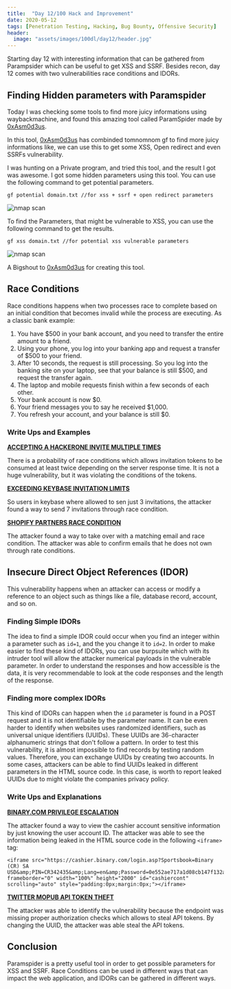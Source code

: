 ```yaml
---
title:  "Day 12/100 Hack and Improvement"
date: 2020-05-12
tags: [Penetration Testing, Hacking, Bug Bounty, Offensive Security]
header: 
  image: "assets/images/100dl/day12/header.jpg"
---
```


Starting day 12 with interesting information that can be gathered from Parampsider which can be useful to get XSS and SSRF. Besides recon, day 12 comes with two vulnerabilities race conditions and IDORs. 

## Finding Hidden parameters with Paramspider

Today I was checking some tools to find more juicy informations using waybackmachine, and found this amazing tool called ParamSpider made by [0xAsm0d3us](https://twitter.com/0xAsm0d3us).

In this tool, [0xAsm0d3us](https://twitter.com/0xAsm0d3us) has combinded tomnomnom gf to find more juicy informations like, we can use this to get some XSS, Open redirect and even SSRFs vulnerability.

I was hunting on a Private program, and tried this tool, and the result I got was awesome. I got some hidden parameters using this tool. You can use the following command to get potential parameters.
```shell
gf potential domain.txt //for xss + ssrf + open redirect parameters
```

<img src="{{ site.url }}{{ site.baseurl }}/assets/images/100dl/day12/fuzz.png" alt="nmap scan">

To find the Parameters, that might be vulnerable to XSS, you can use the following command to get the results.
```shell
gf xss domain.txt //for potential xss vulnerable parameters 
```

<img src="{{ site.url }}{{ site.baseurl }}/assets/images/100dl/day12/fuzz1.png" alt="nmap scan">

A Bigshout to [0xAsm0d3us](https://twitter.com/0xAsm0d3us) for creating this tool.

## Race Conditions

Race conditions happens when two processes race to complete based on an initial condition that becomes invalid while the process are executing. As a classic bank example:

1. You have $500 in your bank account, and you need to transfer the entire amount to a friend.
2. Using your phone, you log into your banking app and request a transfer of $500 to your friend.
3. After 10 seconds, the request is still processing. So you log into the banking site on your laptop, see that your balance is    still $500, and request the transfer again.
4. The laptop and mobile requests finish within a few seconds of each other.
5. Your bank account is now $0.
6. Your friend messages you to say he received $1,000.
7. You refresh your account, and your balance is still $0.

### Write Ups and Examples

[**ACCEPTING A HACKERONE INVITE MULTIPLE TIMES**](https://hackerone.com/reports/119354/)

There is a probability of race conditions which allows invitation tokens to be consumed at least twice depending on the server response time. It is not a huge vulnerability, but it was violating the conditions of the tokens. 

[**EXCEEDING KEYBASE INVITATION LIMITS**](https://hackerone.com/reports/115007/)

So users in keybase where allowed to sen just 3 invitations, the attacker found a way to send 7 invitations through race condition.

[**SHOPIFY PARTNERS RACE CONDITION**](https://hackerone.com/reports/300305/)

The attacker found a way to take over with a matching email and race condition. The attacker was able to confirm emails that he does not own through rate conditions. 


## Insecure Direct Object References (IDOR)

This vulnerability happens when an attacker can access or modify a reference to an object such as things like a file, database record, account, and so on. 

### Finding Simple IDORs

The idea to find a simple IDOR could occur when you find an  integer within a parameter such as ```id=1```, and the you change it to ```id=2```. In order to make easier to find these kind of IDORs, you can use burpsuite which with its intruder tool will allow the attacker numerical payloads in the vulnerable parameter. In order to understand the responses and how accessible is the data, it is very recommendable to look at the code responses and the length of the response. 

### Finding more complex IDORs

This kind of IDORs can happen when the ```id``` parameter is found in a POST request and it is not identifiable by the parameter name. It can be even harder to identify when websites uses randomized identifiers, such as universal unique identifiers (UUIDs). These UUIDs are 36-character alphanumeric strings that don't follow a pattern. In order to test this vulnerability, it is almost impossible to find records by testing random values. Therefore, you can exchange UUIDs by creating two accounts. In some cases, attackers can be able to find UUIDs leaked in different parameters in the HTML source code. In this case, is worth to report leaked UUIDs due to might violate the companies privacy policy. 

### Write Ups and Explanations

[**BINARY.COM PRIVILEGE ESCALATION**](https://hackerone.com/reports/98247/)

The attacker found a way to view the cashier account sensitive information by just knowing the user account ID. The attacker was able to see the information being leaked in the HTML source code in the following ```<iframe>``` tag:
```
<iframe src="https://cashier.binary.com/login.asp?Sportsbook=Binary (CR) SA USD&amp;PIN=CR342435&amp;Lang=en&amp;Password=0e552ae717a1d08cb147f132a31676559e3273ef&amp;Secret=1328d47abeda2b672b6424093c4dbc76&amp;Action=DEPOSIT" frameborder="0" width="100%" height="2000" id="cashiercont" scrolling="auto" style="padding:0px;margin:0px;"></iframe>
```

[**TWITTER MOPUB API TOKEN THEFT**](https://hackerone.com/reports/95552/)

The attacker was able to identify the vulnerability because the endpoint was missing proper authorization checks which allows to steal API tokens. By changing the UUID, the attacker was able steal the API tokens.

## Conclusion

Paramspider is a pretty useful tool in order to get possible parameters for XSS and SSRF. Race Conditions can be used in different ways that can impact the web application, and IDORs can be gathered in different ways. 